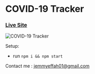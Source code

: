 # COVID-19 Tracker

### [Live Site](https://covid-19-tracker-react-app-jem.netlify.app/)

![COVID-19 Tracker](https://i.ibb.co/X87BqVY/Screenshot-2020-04-13-at-10-14-58.png)

Setup:

- run `npm i && npm start`

Contact me : jemmyeffah01@gmail.com

